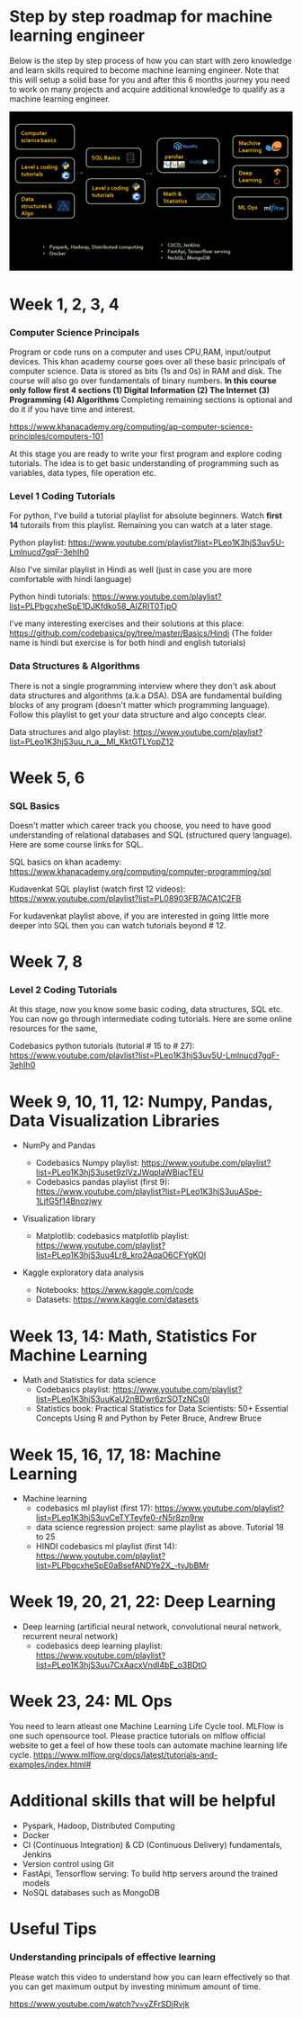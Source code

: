 # Step by step roadmap for machine learning engineer

Below is the step by step process of how you can start with zero knowledge and learn skills required to become machine learning engineer. Note that this will setup a solid base for you and after this 6 months journey you need to work on many projects and acquire additional knowledge to qualify as a machine learning engineer. 

![](ml_roadmap_visual.jpg)

Week 1, 2, 3, 4 
===============

### Computer Science Principals

Program or code runs on a computer and uses CPU,RAM, input/output devices. This khan academy course goes over all these basic principals of computer science. Data is stored as bits (1s and 0s) in RAM and disk. The course will also go over fundamentals of binary numbers. **In this course only follow first 4 sections (1) Digital Information (2) The Internet (3) Programming (4) Algorithms** Completing remaining sections is optional and do it if you have time and interest.

https://www.khanacademy.org/computing/ap-computer-science-principles/computers-101

At this stage you are ready to write your first program and explore coding tutorials. The idea is to get basic understanding
of programming such as variables, data types, file operation etc.
 
### Level 1 Coding Tutorials
For python, I've build a tutorial playlist for absolute beginners. Watch **first 14** 
tutorails from this playlist. Remaining you can watch at a later stage.

Python playlist: https://www.youtube.com/playlist?list=PLeo1K3hjS3uv5U-Lmlnucd7gqF-3ehIh0

Also I've similar playlist in Hindi as well (just in case you are more comfortable with hindi language)

Python hindi tutorials: https://www.youtube.com/playlist?list=PLPbgcxheSpE1DJKfdko58_AIZRIT0TjpO

I've many interesting exercises and their solutions at this place: https://github.com/codebasics/py/tree/master/Basics/Hindi
(The folder name is hindi but exercise is for both hindi and english tutorials)

### Data Structures & Algorithms

There is not a single programming interview where they don't ask about data structures and algorithms (a.k.a DSA). DSA are
fundamental building blocks of any program (doesn't matter which programming language). Follow this playlist 
to get your data structure and algo concepts clear.

Data structures and algo playlist: https://www.youtube.com/playlist?list=PLeo1K3hjS3uu_n_a__MI_KktGTLYopZ12

Week 5, 6 
=========

### SQL Basics

Doesn't matter which career track you choose, you need to have good understanding of relational databases 
and SQL (structured query language). Here are some course links for SQL.

SQL basics on khan academy: https://www.khanacademy.org/computing/computer-programming/sql

Kudavenkat SQL playlist (watch first 12 videos): https://www.youtube.com/playlist?list=PL08903FB7ACA1C2FB

For kudavenkat playlist above, if you are interested in going little more deeper into SQL then you can 
watch tutorials beyond # 12.

Week 7, 8 
=========
### Level 2 Coding Tutorials

At this stage, now you know some basic coding, data structures, SQL etc. You can now go through intermediate 
coding tutorials. Here are some online resources for the same,

Codebasics python tutorials (tutorial # 15 to # 27): https://www.youtube.com/playlist?list=PLeo1K3hjS3uv5U-Lmlnucd7gqF-3ehIh0

Week 9, 10, 11, 12: Numpy, Pandas, Data Visualization Libraries  
================================================================
* NumPy and Pandas
	- Codebasics Numpy playlist: https://www.youtube.com/playlist?list=PLeo1K3hjS3uset9zIVzJWqplaWBiacTEU
	- Codebasics pandas playlist (first 9): https://www.youtube.com/playlist?list=PLeo1K3hjS3uuASpe-1LjfG5f14Bnozjwy

* Visualization library
	- Matplotlib: codebasics matplotlib playlist: https://www.youtube.com/playlist?list=PLeo1K3hjS3uu4Lr8_kro2AqaO6CFYgKOl
	
* Kaggle exploratory data analysis
	- Notebooks: https://www.kaggle.com/code
	- Datasets: https://www.kaggle.com/datasets

Week 13, 14: Math, Statistics For Machine Learning  
======================================================
* Math and Statistics for data science
    - Codebasics playlist: https://www.youtube.com/playlist?list=PLeo1K3hjS3uuKaU2nBDwr6zrSOTzNCs0l
    - Statistics book: Practical Statistics for Data Scientists: 50+ Essential Concepts Using R and Python by Peter Bruce, Andrew Bruce
    
Week 15, 16, 17, 18: Machine Learning
=====================================

* Machine learning
	- codebasics ml playlist (first 17): https://www.youtube.com/playlist?list=PLeo1K3hjS3uvCeTYTeyfe0-rN5r8zn9rw
	- data science regression project: same playlist as above. Tutorial 18 to 25
	- HINDI codebasics ml playlist (first 14): https://www.youtube.com/playlist?list=PLPbgcxheSpE0aBsefANDYe2X_-tyJbBMr
	 
Week 19, 20, 21, 22: Deep Learning
==================================

* Deep learning	 (artificial neural network, convolutional neural network, recurrent neural network) 
  - codebasics deep learning playlist: https://www.youtube.com/playlist?list=PLeo1K3hjS3uu7CxAacxVndI4bE_o3BDtO
  
Week 23, 24: ML Ops
====================
You need to learn atleast one Machine Learning Life Cycle tool. MLFlow is one such opensource tool. Please practice tutorials on mlflow official website to get a feel of how these tools can automate machine learning life cycle.
https://www.mlflow.org/docs/latest/tutorials-and-examples/index.html#

Additional skills that will be helpful
=======================================
* Pyspark, Hadoop, Distributed Computing
* Docker 
* CI (Continuous Integration) & CD (Continuous Delivery) fundamentals, Jenkins
* Version control using Git
* FastApi, Tensorflow serving: To build http servers around the trained models
* NoSQL databases such as MongoDB




Useful Tips
===========

### Understanding principals of effective learning

Please watch this video to understand how you can learn effectively so that you can get maximum output by investing minimum amount of time.

https://www.youtube.com/watch?v=yZFrSDjRvjk
